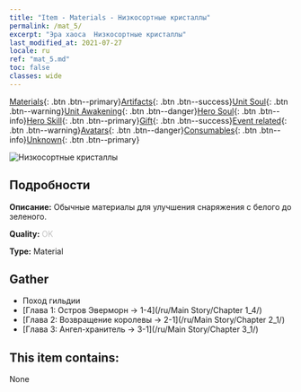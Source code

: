 ```yaml
---
title: "Item - Materials - Низкосортные кристаллы"
permalink: /mat_5/
excerpt: "Эра хаоса  Низкосортные кристаллы"
last_modified_at: 2021-07-27
locale: ru
ref: "mat_5.md"
toc: false
classes: wide
---
```

 [Materials](/ItemsRU/){: .btn .btn--primary}[Artifacts](/ItemsRU/Artifacts/){: .btn .btn--success}[Unit Soul](/ItemsRU/UnitSoul/){: .btn .btn--warning}[Unit Awakening](/ItemsRU/UnitAwakening/){: .btn .btn--danger}[Hero Soul](/ItemsRU/HeroSoul/){: .btn .btn--info}[Hero Skill](/ItemsRU/HeroSkill/){: .btn .btn--primary}[Gift](/ItemsRU/Gift/){: .btn .btn--success}[Event related](/ItemsRU/Events/){: .btn .btn--warning}[Avatars](/ItemsRU/Avatars/){: .btn .btn--danger}[Consumables](/ItemsRU/Consumables/){: .btn .btn--info}[Unknown](/ItemsRU/Unknown/){: .btn .btn--primary}

 ![Низкосортные кристаллы](/images/t/i_cailiao_shuijing1.png)

## Подробности
 **Описание:** Обычные материалы для улучшения снаряжения c белого до зеленого.

 **Quality:** <span style="color: #C0C0C0">OK</span>

 **Type:** Material

## Gather

*    Поход гильдии 
*    [Глава 1: Остров Эверморн -> 1-4](/ru/Main Story/Chapter 1_4/) 
*    [Глава 2: Возвращение королевы -> 2-1](/ru/Main Story/Chapter 2_1/) 
*    [Глава 3: Ангел-хранитель -> 3-1](/ru/Main Story/Chapter 3_1/) 

## This item contains:

  None

